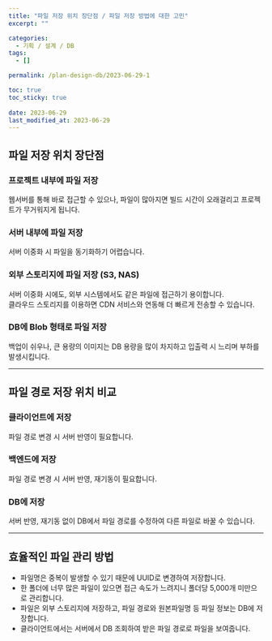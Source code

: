 ```yaml
---
title: "파일 저장 위치 장단점 / 파일 저장 방법에 대한 고민"
excerpt: ""

categories:
  - 기획 / 설계 / DB
tags:
  - []

permalink: /plan-design-db/2023-06-29-1

toc: true
toc_sticky: true
 
date: 2023-06-29
last_modified_at: 2023-06-29
---
```


## 파일 저장 위치 장단점

### 프로젝트 내부에 파일 저장
웹서버를 통해 바로 접근할 수 있으나, 파일이 많아지면 빌드 시간이 오래걸리고 프로젝트가 무거워지게 됩니다.

### 서버 내부에 파일 저장
서버 이중화 시 파일을 동기화하기 어렵습니다.

### 외부 스토리지에 파일 저장 (S3, NAS)
서버 이중화 시에도, 외부 시스템에서도 같은 파일에 접근하기 용이합니다.  
클라우드 스토리지를 이용하면 CDN 서비스와 연동해 더 빠르게 전송할 수 있습니다.

### DB에 Blob 형태로 파일 저장
백업이 쉬우나, 큰 용량의 이미지는 DB 용량을 많이 차지하고 입출력 시 느리며 부하를 발생시킵니다.

---

## 파일 경로 저장 위치 비교

### 클라이언트에 저장
파일 경로 변경 시 서버 반영이 필요합니다.

### 백엔드에 저장
파일 경로 변경 시 서버 반영, 재기동이 필요합니다.

### DB에 저장
서버 반영, 재기동 없이 DB에서 파일 경로를 수정하여 다른 파일로 바꿀 수 있습니다.

---

## 효율적인 파일 관리 방법

- 파일명은 중복이 발생할 수 있기 때문에 UUID로 변경하여 저장합니다.  
- 한 폴더에 너무 많은 파일이 있으면 접근 속도가 느려지니 폴더당 5,000개 미만으로 관리합니다.  
- 파일은 외부 스토리지에 저장하고, 파일 경로와 원본파일명 등 파일 정보는 DB에 저장합니다.  
- 클라이언트에서는 서버에서 DB 조회하여 받은 파일 경로로 파일을 보여줍니다.
